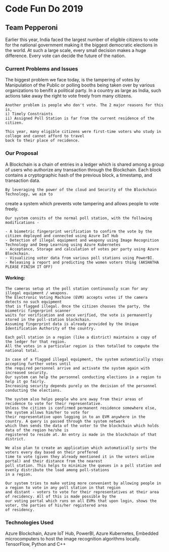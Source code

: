 # Code Fun Do 2019

## Team Pepperoni

Earlier this year, India faced the largest number of eligible citizens to vote for the 
national government making it the biggest democratic elections in the world. At such a large scale, 
every small decision makes a huge difference. Every vote can decide the future of the nation.
### Current Problems and Issues

The biggest problem we face today, is the tampering of votes by Manipulation of the Public or
	polling booths being taken over by various organizations to benifit a political party. 
	In a country as large as India, such actions take away the right to vote freely from many citizens.

	Another problem is people who don't vote. The 2 major reasons for this is, 
	i) Timely Constraints
	ii) Assigned Poll Station is far from the current residence of the citizen.

	This year, many eligible citizens were first-time voters who study in college and cannot afford to travel
	back to their place of recidence. 
### Our Proposal
  A Blockchain is a chain of entries in a ledger which is shared among a group of users who
authorize any transaction through the Blockchain. Each block contains a cryptographic hash of the 
previous block, a timestamp, and transaction data. 

	By leveraging the power of the cloud and Security of the Blockchain Technology, we aim to  
create a system which prevents vote tampering and allows people to vote freely.
	
	Our system consits of the normal poll station, with the following modifications -
	
	- A biometric fingerprint verification to confirm the vote by the citizen deployed and connected using Azure IoT Hub
	- Detection of illegal equipment and weapony using Image Recognition Technology and Deep Learning using Azure Kubernetes
	- Acceptance, Storage and calculation of votes per party using Azure Blockchain. 
	- Visualizing voter data from various poll stations using PowerBI. 
	- Releasing a report and predicting the women voters thing (AKSHATHA PLEASE FINISH IT OFF)

#### Working:

	The cameras setup at the poll station continuously scan for any illegal equipment / weapons.
	The Electronic Voting Machine (EVM) accepts votes if the camera detects no such equipment 
	that is flagged illegal. Once the citizen chooses the party, the biometric fingerprint scanner
	waits for verification and once verified, the vote is permanently stored in the poll-station blockchain.
	Assuming fingerprint data is already provided by the Unique Identification Authority of the country.

	Each poll station in a region (like a district) maintains a copy of the ledger for that region. 
	All the votes in a particular region is then totalled to compute the national total. 
	
	In case of a flagged illegal equipment, the system automatically stops accepting further votes until
	the required personnel arrive and activate the system again with increased security. 
	Our system can help the personnel conducting elections in a region to help it go fairly. 
	Increasing security depends purely on the decision of the personnel conducting the elections.

	The system also helps people who are away from their areas of recidence to vote for their representative.
	Unless the citizen is confirmed permanent residence somewhere else, the system allows him/her to vote for
	their representative upon logging in to an EVM anywhere in the country. A query is passed through the system network
	which then sends the data of the voter to the blockchain which holds data of the region he/she is 
	registered to reside at. An entry is made in the blockchain of that district.  

	We also plan to create an application which automatically sorts the voters every day based on their preffered
	time to vote (given they already mentioned it in the voters online portal) and their distance from the nearest
	poll station. This helps to minimize the queues in a poll station and evenly distribute the load among poll-stations
	in a region.

	Our system tries to make voting more convenient by allowing people in a region to vote in any poll station in that region
	and distant - voters to vote for their representatives at their area of recidency. All of this is made possible by the 
	our voting portal which runs on all EVMs that upon login, shows the voter, the parties of his/her registered area
	of residency.


### Technologies Used
  Azure Blockchain, Azure IoT Hub, PowerBI, Azure Kubernetes, Embedded microcomputers to host the image recognition algorithms
	locally. TensorFlow, Python and C++
	
